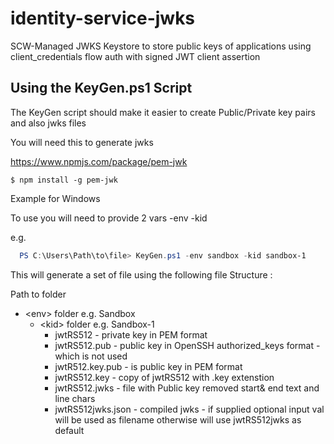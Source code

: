 # identity-service-jwks
SCW-Managed JWKS Keystore to store public keys of applications using client_credentials flow auth with signed JWT client assertion

## Using the KeyGen.ps1 Script

The KeyGen script should make it easier to create Public/Private key pairs and also jwks files 

You will need this to generate jwks

https://www.npmjs.com/package/pem-jwk

```
$ npm install -g pem-jwk
```

Example for Windows

To use you will need to provide 2 vars -env <environment>  -kid <keyname> 

e.g. 
  
```PowerShell  
  PS C:\Users\Path\to\file> KeyGen.ps1 -env sandbox -kid sandbox-1 
```
  
This will generate a set of file using the following file Structure : 

Path to folder
- \<env> folder e.g. Sandbox
  - \<kid> folder e.g. Sandbox-1
    - jwtRS512 - private key in PEM format
    - jwtRS512.pub - public key in OpenSSH authorized_keys format - which is not used
    - jwtR512.key.pub - is public key in PEM format
    - jwtRS512.key - copy of jwtRS512 with .key extenstion
    - jwtRS512.jwks - file with Public key removed start& end text and line chars 
    - jwtRS512jwks.json - compiled jwks - if supplied optional input val will be used as filename otherwise will use jwtRS512jwks as default 
